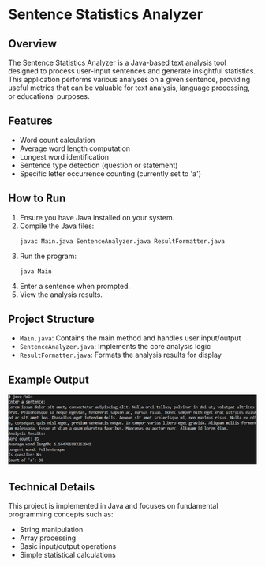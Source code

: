 # Sentence Statistics Analyzer

## Overview

The Sentence Statistics Analyzer is a Java-based text analysis tool designed to process user-input sentences and generate insightful statistics. This application performs various analyses on a given sentence, providing useful metrics that can be valuable for text analysis, language processing, or educational purposes.

## Features

- Word count calculation
- Average word length computation
- Longest word identification
- Sentence type detection (question or statement)
- Specific letter occurrence counting (currently set to 'a')

## How to Run

1. Ensure you have Java installed on your system.
2. Compile the Java files:
   ```
   javac Main.java SentenceAnalyzer.java ResultFormatter.java
   ```
3. Run the program:
   ```
   java Main
   ```
4. Enter a sentence when prompted.
5. View the analysis results.

## Project Structure

- `Main.java`: Contains the main method and handles user input/output
- `SentenceAnalyzer.java`: Implements the core analysis logic
- `ResultFormatter.java`: Formats the analysis results for display

## Example Output

![sentence-statistics-analyzer](sentence-statistics-analyzer.png)

## Technical Details

This project is implemented in Java and focuses on fundamental programming concepts such as:

- String manipulation
- Array processing
- Basic input/output operations
- Simple statistical calculations
